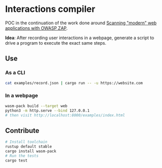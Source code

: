 # Interactions compiler

POC in the continuation of the work done around [Scanning "modern" web applications with OWASP ZAP](https://blog.xaviermaso.com/2018/10/01/Scanning-modern-web-applications-with-OWASP-ZAP.html).

**Idea**:
After recording user interactions in a webpage, generate a script to drive a program to execute the exact same steps.

## Use

### As a CLI

```sh
cat examples/record.json | cargo run -- -u https://website.com
```

### In a webpage

```sh
wasm-pack build --target web
python3 -m http.serve --bind 127.0.0.1
# then visit http://localhost:8000/examples/index.html
```

## Contribute

```sh
# Install toolchain
rustup default stable
cargo install wasm-pack
# Run the tests
cargo test
```
